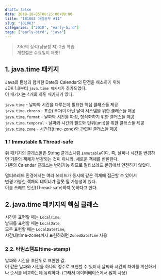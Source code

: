 ```yaml
---
draft: false
date: 2018-10-05T00:25:00+09:00
title: "181003 아침공부 #11"
slug: "181003"
categories: ["2018", "early-bird"]
tags: ["early-bird", "java"]
---
```


>자바의 정석(남궁성 저) 2권 학습  
>개천절은 수요일이 제맛!

## 1. java.time 패키지
Java의 탄생과 함께한 Date와 Calendar의 단점을 해소하기 위해  
JDK 1.8부터 `java.time 패키지`가 추가되었다.  
이 패키지는 4개의 하위 패키지가 있다.  

`java.time` - 날짜와 시간을 다루는데 필요한 핵심 클래스들 제공  
`java.time.chrono` - 표준(ISO)이 아닌 달력 시스템을 위한 클래스들 제공  
`java.time.format` - 날짜와 시간을 파싱, 형식화하기 위한 클래스들 제공  
`java.time.temporal` - 날짜와 시간의 필드와 단위(unit)을 위한 클래스들 제공  
`java.time.zone` - 시간대(time-zone)와 관련된 클래스들 제공

### 1.1 Immutable & Thread-safe
위 패키지의 클래스들은 String 클래스처럼 `Immutable`이다. 즉, 날짜나 시간을 변경하면 기존의 객체가 변경되는 것이 아니라, 새로운 객체를 반환한다.  
기존의 Calendar 클래스는 변경가능 하므로 멀티쓰레드 환경에서 안전하지 않았다.  

멀티쓰레드 환경에서는 여러 쓰레드가 동시에 같은 객체에 접근할 수 있어서  
변경 가능한 객체의 데이터가 잘못 될 가능성이 있다.  
이를 쓰레드 안전(Thread-safe)하지 못하다고 한다.

## 2. java.time 패키지의 핵심 클래스
시간을 표현할 때는 `LocalTime`,  
날짜를 표현할 때는 `LocalDate`,  
모두 표현할 때는 `LocalDateTime`,  
시간대(time-zone)까지 표현하려면 `ZonedDateTime` 사용

### 2.2. 타임스탬프(time-stamp)
날짜와 시간을 초단위로 표현한 값.  
이 값은 날짜와 시간을 하나의 정수로 표현할 수 있어서 날짜와 시간의 차이를 계산하거나 순서를 비교하는데 유리하다. (그래서 데이터베이스에서 많이 사용)
